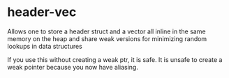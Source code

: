 # header-vec

Allows one to store a header struct and a vector all inline in the same memory on the heap and share weak versions for minimizing random lookups in data structures

If you use this without creating a weak ptr, it is safe. It is unsafe to create a weak pointer because you now have aliasing.
